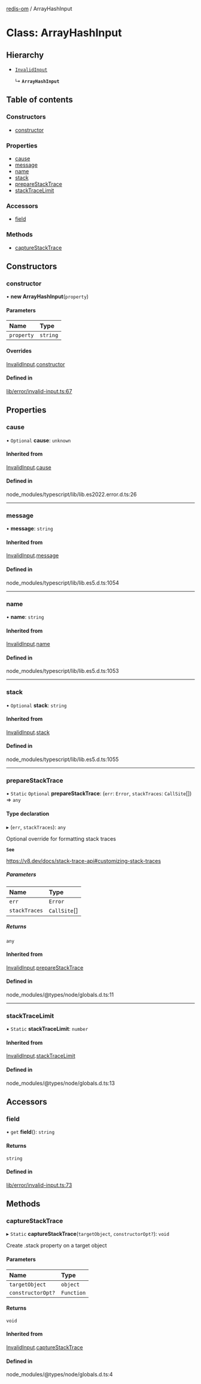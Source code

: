 [redis-om](../README.md) / ArrayHashInput

# Class: ArrayHashInput

## Hierarchy

- [`InvalidInput`](InvalidInput.md)

  ↳ **`ArrayHashInput`**

## Table of contents

### Constructors

- [constructor](ArrayHashInput.md#constructor)

### Properties

- [cause](ArrayHashInput.md#cause)
- [message](ArrayHashInput.md#message)
- [name](ArrayHashInput.md#name)
- [stack](ArrayHashInput.md#stack)
- [prepareStackTrace](ArrayHashInput.md#preparestacktrace)
- [stackTraceLimit](ArrayHashInput.md#stacktracelimit)

### Accessors

- [field](ArrayHashInput.md#field)

### Methods

- [captureStackTrace](ArrayHashInput.md#capturestacktrace)

## Constructors

### constructor

• **new ArrayHashInput**(`property`)

#### Parameters

| Name | Type |
| :------ | :------ |
| `property` | `string` |

#### Overrides

[InvalidInput](InvalidInput.md).[constructor](InvalidInput.md#constructor)

#### Defined in

[lib/error/invalid-input.ts:67](https://github.com/redis/redis-om-node/blob/d8438f7/lib/error/invalid-input.ts#L67)

## Properties

### cause

• `Optional` **cause**: `unknown`

#### Inherited from

[InvalidInput](InvalidInput.md).[cause](InvalidInput.md#cause)

#### Defined in

node_modules/typescript/lib/lib.es2022.error.d.ts:26

___

### message

• **message**: `string`

#### Inherited from

[InvalidInput](InvalidInput.md).[message](InvalidInput.md#message)

#### Defined in

node_modules/typescript/lib/lib.es5.d.ts:1054

___

### name

• **name**: `string`

#### Inherited from

[InvalidInput](InvalidInput.md).[name](InvalidInput.md#name)

#### Defined in

node_modules/typescript/lib/lib.es5.d.ts:1053

___

### stack

• `Optional` **stack**: `string`

#### Inherited from

[InvalidInput](InvalidInput.md).[stack](InvalidInput.md#stack)

#### Defined in

node_modules/typescript/lib/lib.es5.d.ts:1055

___

### prepareStackTrace

▪ `Static` `Optional` **prepareStackTrace**: (`err`: `Error`, `stackTraces`: `CallSite`[]) => `any`

#### Type declaration

▸ (`err`, `stackTraces`): `any`

Optional override for formatting stack traces

**`See`**

https://v8.dev/docs/stack-trace-api#customizing-stack-traces

##### Parameters

| Name | Type |
| :------ | :------ |
| `err` | `Error` |
| `stackTraces` | `CallSite`[] |

##### Returns

`any`

#### Inherited from

[InvalidInput](InvalidInput.md).[prepareStackTrace](InvalidInput.md#preparestacktrace)

#### Defined in

node_modules/@types/node/globals.d.ts:11

___

### stackTraceLimit

▪ `Static` **stackTraceLimit**: `number`

#### Inherited from

[InvalidInput](InvalidInput.md).[stackTraceLimit](InvalidInput.md#stacktracelimit)

#### Defined in

node_modules/@types/node/globals.d.ts:13

## Accessors

### field

• `get` **field**(): `string`

#### Returns

`string`

#### Defined in

[lib/error/invalid-input.ts:73](https://github.com/redis/redis-om-node/blob/d8438f7/lib/error/invalid-input.ts#L73)

## Methods

### captureStackTrace

▸ `Static` **captureStackTrace**(`targetObject`, `constructorOpt?`): `void`

Create .stack property on a target object

#### Parameters

| Name | Type |
| :------ | :------ |
| `targetObject` | `object` |
| `constructorOpt?` | `Function` |

#### Returns

`void`

#### Inherited from

[InvalidInput](InvalidInput.md).[captureStackTrace](InvalidInput.md#capturestacktrace)

#### Defined in

node_modules/@types/node/globals.d.ts:4
